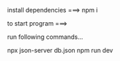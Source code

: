 <!-- *** secure login system and dashboard *** -->



install dependencies ===>
npm i

to start program ===>

run following commands...

npx json-server db.json
npm run dev

